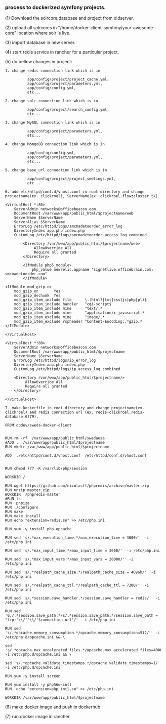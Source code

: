 ### process to dockerized symfony projects.

(1) Download the solrcore,database and project from oldserver.

(2) upload all solrcores in "/home/docker-client-symfony/your-awesome-core" location where solr is live.

(3) import database in new server.

(4) start redis service in rancher for a particular project.

(5) do bellow changes in project:

``
    1. change redis connection link which is in 
``    
```
          app/config/project/project_cache.yml, 
          app/config/project/parameters.yml,
          app/config/config.yml,
          etc...
```

    2. change solr connection link which is in
```
          app/config/project/search_config.yml,
          etc...
```

    3. change MySQL connection link which is in
```
          app/config/project/parameters.yml,
          etc...
```

    4. change MongoDB connection link which is in 
```
          app/config/config.yml,
          app/config/project/parameters.yml,
          etc...
```

    5. change base_url connection link which is in
```
          app/config/project/project_seetings.yml,
          etc...
```
    6. add etc/httpd/conf.d/vhost.conf in root directory and change projectname(ex. clickroel), ServerName(ex. clickroel.flowzcluster.tk).
    
```
<VirtualHost *:80>
    ServerAdmin networks@officebeacon.com
    DocumentRoot /var/www/app/public_html/$projectname/web
    ServerName $ServerName
    ServerAlias $ServerName
    ErrorLog /etc/httpd/logs/smcmadetoorder_error_log
    DirectoryIndex app.php index.php
    CustomLog /etc/httpd/logs/smcmadetoorder_access_log combined

        <Directory /var/www/app/public_html/$projectname/web>
             AllowOverride All
             Require all granted
        </Directory>

        <IfModule php5_module>
            php_value newrelic.appname "signetlive.officebrain.com; smcmadetoorder.com"
        </IfModule>

<IfModule mod_gzip.c>
    mod_gzip_on       Yes
    mod_gzip_dechunk  Yes
    mod_gzip_item_include file      \.(html?|txt|css|js|php|pl)$
    mod_gzip_item_include handler   ^cgi-script$
    mod_gzip_item_include mime      ^text/.*
    mod_gzip_item_include mime      ^application/x-javascript.*
    mod_gzip_item_exclude mime      ^image/.*
    mod_gzip_item_exclude rspheader ^Content-Encoding:.*gzip.*
</IfModule>

</VirtualHost>

<VirtualHost *:80>
    ServerAdmin networks@officebeacon.com
    DocumentRoot /var/www/app/public_html/$projectname
    ServerName $ServerName
    ErrorLog /etc/httpd/logs/ip_error_log
    DirectoryIndex aap.php index.php
    CustomLog /etc/httpd/logs/ip_access_log combined

    <Directory /var/www/app/public_html/$projectname/>
         AllowOverride All
         Require all granted
    </Directory>

</VirtualHost>
```

    7. make Dockerfile in root directory and change projectname(ex. clickroel) and redis connection url (ex. redis-clickroel.redis-database:6379).

```
FROM obdev/sweda-docker-client


RUN rm -rf  /var/www/app/public_html/swedausa
#ADD .  /var/www/app/public_html/$projectname 
RUN mkdir /var/www/app/public_html/$projectname

ADD  ./etc/httpd/conf.d/vhost.conf  /etc/httpd/conf.d/vhost.conf


RUN chmod 777 -R /var/lib/php/session

WORKDIR /

RUN wget https://github.com/nicolasff/phpredis/archive/master.zip
RUN unzip master.zip
WORKDIR  /phpredis-master 
#RUN ls
RUN  phpize
RUN ./configure
RUN make
RUN make install
RUN echo "extension=redis.so" >> /etc/php.ini

RUN yum -y install php-opcache

RUN sed 's/.*max_execution_time.*/max_execution_time = 3600/'  -i /etc/php.ini

RUN sed 's/.*max_input_time.*/max_input_time = 3600/'  -i /etc/php.ini

RUN sed 's/.*max_input_vars.*/max_input_vars = 20000/'  -i /etc/php.ini

RUN sed 's/.*realpath_cache_size.*/realpath_cache_size = 4096k/'  -i /etc/php.ini

RUN sed 's/.*realpath_cache_ttl.*/realpath_cache_ttl = 7200/'  -i /etc/php.ini

RUN sed 's/.*session.save_handler.*/session.save_handler = redis/'  -i /etc/php.ini

RUN sed '0,/.*session.save_path.*/s/.*session.save_path.*/session.save_path = "tcp:'\\/''\\/'$connection_url"/'  -i /etc/php.ini

RUN sed 's/.*opcache.memory_consumption.*/opcache.memory_consumption=512/'  -i /etc/php.d/opcache.ini && \

sed 's/.*opcache.max_accelerated_files.*/opcache.max_accelerated_files=40000/'  -i /etc/php.d/opcache.ini && \

sed 's/.*opcache.validate_timestamps.*/opcache.validate_timestamps=1/'  -i /etc/php.d/opcache.ini

RUN yum -y install screen

RUN yum install -y php56w-intl
RUN  echo "extension=php_intl.so" >> /etc/php.ini

WORKDIR /var/www/app/public_html/$projectname 
```

(6) make docker image and push in dockerhub.

(7) run docker image in rancher.
